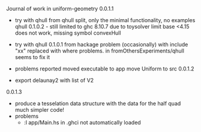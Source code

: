 Journal of work in uniform-geometry
0.0.1.1
- try with qhull from qhull split, only the minimal functionality, no examples 
            qhull 0.1.0.2
        - still limited to ghc 8.10.7 due to toysolver limit base <4.15
        does not work, missing symbol convexHull

- try with qhull 0.1.0.1 from hackage
        problem (occasionally) with include "xx" 
        replaced with <xx> where problems. in fromOthersExperiments/qhull
        seems to fix it 
- problems reported
    moved executable to app
    move Uniform to src
0.0.1.2
- export delaunay2 with list of V2 

0.0.1.3
- produce a tesselation data structure with the data for the half quad 
    much simpler code!
- problems 
    - :l app/Main.hs in .ghci not automatically loaded